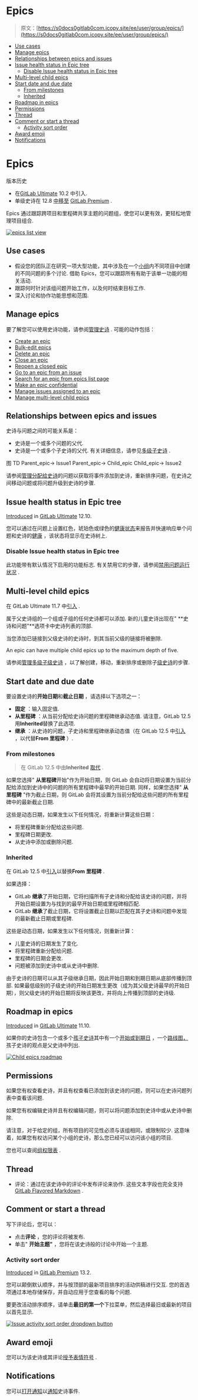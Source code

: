 # Epics

> 原文：[https://s0docs0gitlab0com.icopy.site/ee/user/group/epics/](https://s0docs0gitlab0com.icopy.site/ee/user/group/epics/)

*   [Use cases](#use-cases)
*   [Manage epics](#manage-epics)
*   [Relationships between epics and issues](#relationships-between-epics-and-issues)
*   [Issue health status in Epic tree](#issue-health-status-in-epic-tree-ultimate)
    *   [Disable Issue health status in Epic tree](#disable-issue-health-status-in-epic-tree)
*   [Multi-level child epics](#multi-level-child-epics-ultimate)
*   [Start date and due date](#start-date-and-due-date)
    *   [From milestones](#from-milestones)
    *   [Inherited](#inherited)
*   [Roadmap in epics](#roadmap-in-epics)
*   [Permissions](#permissions)
*   [Thread](#thread)
*   [Comment or start a thread](#comment-or-start-a-thread)
    *   [Activity sort order](#activity-sort-order)
*   [Award emoji](#award-emoji)
*   [Notifications](#notifications)

# Epics[](#epics-premium "Permalink")

版本历史

*   在[GitLab Ultimate](https://about.gitlab.com/pricing/) 10.2 中引入.
*   单级史诗在 12.8 [中移至](https://gitlab.com/gitlab-org/gitlab/-/issues/37081) [GitLab Premium](https://about.gitlab.com/pricing/) .

Epics 通过跟踪跨项目和里程碑共享主题的问题组，使您可以更有效，更轻松地管理项目组合.

[![epics list view](img/bad7cd1d32a4bbf53fc1d27dcb3dd211.png)](img/epics_list_view_v12.5.png)

## Use cases[](#use-cases "Permalink")

*   假设您的团队正在研究一项大型功能，其中涉及在一个[小组](../index.html)内不同项目中创建的不同问题的多个讨论. 借助 Epics，您可以跟踪所有有助于该单一功能的相关活动.
*   跟踪何时针对该组问题开始工作，以及何时结束目标工作.
*   深入讨论和协作功能思想和范围.

## Manage epics[](#manage-epics "Permalink")

要了解您可以使用史诗功能，请参阅[管理史诗](manage_epics.html) . 可能的动作包括：

*   [Create an epic](manage_epics.html#create-an-epic)
*   [Bulk-edit epics](../bulk_editing/index.html#bulk-edit-epics)
*   [Delete an epic](manage_epics.html#delete-an-epic)
*   [Close an epic](manage_epics.html#close-an-epic)
*   [Reopen a closed epic](manage_epics.html#reopen-a-closed-epic)
*   [Go to an epic from an issue](manage_epics.html#go-to-an-epic-from-an-issue)
*   [Search for an epic from epics list page](manage_epics.html#search-for-an-epic-from-epics-list-page)
*   [Make an epic confidential](manage_epics.html#make-an-epic-confidential)
*   [Manage issues assigned to an epic](manage_epics.html#manage-issues-assigned-to-an-epic)
*   [Manage multi-level child epics](manage_epics.html#manage-multi-level-child-epics-ultimate)

## Relationships between epics and issues[](#relationships-between-epics-and-issues "Permalink")

史诗与问题之间的可能关系是：

*   史诗是一个或多个问题的父代.
*   史诗是一个或多个子史诗的父代. 有关详细信息，请参见[多级子史诗](#multi-level-child-epics-ultimate) .

图 TD Parent_epic-> Issue1 Parent_epic-> Child_epic Child_epic-> Issue2

请参阅[管理分配给史诗](manage_epics.html#manage-issues-assigned-to-an-epic)的问题以获取将事件添加到史诗，重新排序问题，在史诗之间移动问题或将问题升级到史诗的步骤.

## Issue health status in Epic tree[](#issue-health-status-in-epic-tree-ultimate "Permalink")

[Introduced](https://gitlab.com/gitlab-org/gitlab/-/issues/199184) in [GitLab Ultimate](https://about.gitlab.com/pricing/) 12.10.

您可以通过在问题上设置红色，琥珀色或绿色的[健康状态](../../project/issues/index.html#health-status-ultimate)来报告并快速响应单个问题和史诗的[健康](../../project/issues/index.html#health-status-ultimate) ，该状态将显示在史诗树上.

### Disable Issue health status in Epic tree[](#disable-issue-health-status-in-epic-tree "Permalink")

此功能带有默认情况下启用的功能标志. 有关禁用它的步骤，请参阅[禁用问题运行状况](../../project/issues/index.html#disable-issue-health-status) .

## Multi-level child epics[](#multi-level-child-epics-ultimate "Permalink")

在 GitLab Ultimate 11.7 中[引入](https://gitlab.com/gitlab-org/gitlab/-/issues/8333) .

属于父史诗组的一个组或子组的任何史诗都可以添加. 新的儿童史诗出现在" **史诗和问题"**选项卡中史诗列表的顶部.

当您添加已链接到父级史诗的史诗时，到其当前父级的链接将被删除.

An epic can have multiple child epics up to the maximum depth of five.

请参阅[管理多级子级史诗](manage_epics.html#manage-multi-level-child-epics-ultimate) ，以了解创建，移动，重新排序或删除子[级史诗](manage_epics.html#manage-multi-level-child-epics-ultimate)的步骤.

## Start date and due date[](#start-date-and-due-date "Permalink")

要设置史诗的**开始日期**和**截止日期** ，请选择以下选项之一：

*   **固定** ：输入固定值.
*   **从里程碑** ：从当前分配给史诗问题的里程碑继承动态值. 请注意，GitLab 12.5 用**Inherited**替换了此选项.
*   **继承** ：从史诗的问题，子史诗和里程碑继承动态值（在 GitLab 12.5 中[引入](https://gitlab.com/gitlab-org/gitlab/-/issues/7332) ，以代替**From 里程碑** ）.

### From milestones[](#from-milestones "Permalink")

> 在 GitLab 12.5 中由**Inherited** [取代](https://gitlab.com/gitlab-org/gitlab/-/issues/7332) .

如果您选择" **从里程碑**开始"作为开始日期，则 GitLab 会自动将日期设置为当前分配给添加到史诗中的问题的所有里程碑中最早的开始日期. 同样，如果您选择" **从里程碑** "作为截止日期，则 GitLab 会将其设置为当前分配给这些问题的所有里程碑中的最新截止日期.

这些是动态日期，如果发生以下任何情况，将重新计算这些日期：

*   将里程碑重新分配给这些问题.
*   里程碑日期更改.
*   从史诗中添加或删除问题.

### Inherited[](#inherited "Permalink")

在 GitLab 12.5 中[引入](https://gitlab.com/gitlab-org/gitlab/-/issues/7332)以替换**From 里程碑** .

如果选择：

*   GitLab **继承**了开始日期，它将扫描所有子史诗和分配给该史诗的问题，并将开始日期设置为与找到的最早开始日期或里程碑相匹配.
*   GitLab **继承**了截止日期，它将设置截止日期以匹配在其子史诗和问题中发现的最新截止日期或里程碑.

这些是动态日期，如果发生以下任何情况，则重新计算：

*   儿童史诗的日期发生了变化.
*   将里程碑重新分配给问题.
*   里程碑的日期会更改.
*   问题被添加到史诗中或从史诗中删除.

由于史诗的日期可以从其子级继承日期，因此开始日期和到期日期从底部传播到顶部. 如果最低级别的子级史诗的开始日期发生更改（成为其父级史诗最早的开始日期），则父级史诗的开始日期将反映该更改，并将向上传播到顶部的史诗级.

## Roadmap in epics[](#roadmap-in-epics "Permalink")

[Introduced](https://gitlab.com/gitlab-org/gitlab/-/issues/7327) in [GitLab Ultimate](https://about.gitlab.com/pricing/) 11.10.

如果你的史诗包含一个或多个[孩子史诗](#multi-level-child-epics-ultimate)其中有一个[开始或到期日](#start-date-and-due-date) ，一个[路线图，](../roadmap/index.html)孩子史诗的观点是父史诗中列出.

[![Child epics roadmap](img/35e89eba4dfc37f409cb295b0c8b13d1.png)](img/epic_view_roadmap_v12_9.png)

## Permissions[](#permissions "Permalink")

如果您有权查看史诗，并且有权查看已添加到该史诗的问题，则可以在史诗问题列表中查看该问题.

如果您有权编辑史诗并且有权编辑问题，则可以将问题添加到史诗中或从史诗中删除.

请注意，对于给定的组，所有项目的可见性必须与该组相同，或限制较少. 这意味着，如果您有权访问某个小组的史诗，那么您已经可以访问该小组的项目.

您也可以查阅[组权限表](../../permissions.html#group-members-permissions) .

## Thread[](#thread "Permalink")

*   评论：通过在该史诗中的评论中发布评论来协作. 这些文本字段也完全支持[GitLab Flavored Markdown](../../markdown.html#gitlab-flavored-markdown-gfm) .

## Comment or start a thread[](#comment-or-start-a-thread "Permalink")

写下评论后，您可以：

*   点击**评论** ，您的评论将被发布.
*   单击" **开始主题"** ，您将在该史诗般的讨论中开始一个主题.

### Activity sort order[](#activity-sort-order "Permalink")

[Introduced](https://https://gitlab.com/gitlab-org/gitlab/-/issues/214364) in [GitLab Premium](https://about.gitlab.com/pricing/) 13.2.

您可以颠倒默认顺序，并与按顶部的最新项目排序的活动供稿进行交互. 您的首选项通过本地存储保存，并自动应用于您查看的每个问题.

要更改活动排序顺序，请单击**最旧的第一个**下拉菜单，然后选择最旧或最新的项目以首先显示.

[![Issue activity sort order dropdown button](img/806d03909b4b194f095b4c69e175868d.png)](img/epic_activity_sort_order_v13_2.png)

## Award emoji[](#award-emoji "Permalink")

您可以为该史诗或其评论[授予表情符号](../../award_emojis.html) .

## Notifications[](#notifications "Permalink")

您可以[打开通知](../../profile/notifications.html)以[通知](../../profile/notifications.html)史诗事件.